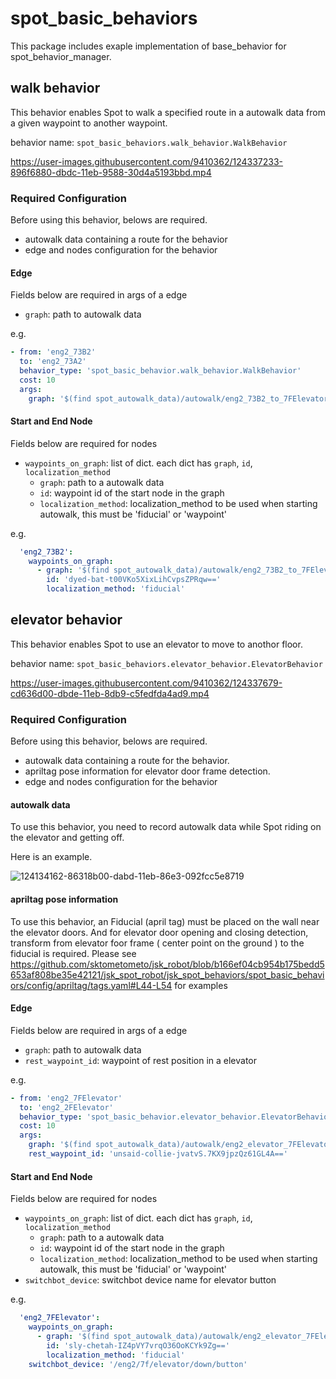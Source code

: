 # spot_basic_behaviors

This package includes exaple implementation of base_behavior for spot_behavior_manager.

## walk behavior

This behavior enables Spot to walk a specified route in a autowalk data from a given waypoint to another waypoint.

behavior name: `spot_basic_behaviors.walk_behavior.WalkBehavior`

https://user-images.githubusercontent.com/9410362/124337233-896f6880-dbdc-11eb-9588-30d4a5193bbd.mp4

### Required Configuration

Before using this behavior, belows are required.

- autowalk data containing a route for the behavior
- edge and nodes configuration for the behavior

#### Edge

Fields below are required in args of a edge

- `graph`: path to autowalk data

e.g.

```yaml
- from: 'eng2_73B2'
  to: 'eng2_73A2'
  behavior_type: 'spot_basic_behavior.walk_behavior.WalkBehavior'
  cost: 10
  args:
    graph: '$(find spot_autowalk_data)/autowalk/eng2_73B2_to_7FElevator.walk'
```

#### Start and End Node

Fields below are required for nodes

- `waypoints_on_graph`: list of dict. each dict has `graph`, `id`, `localization_method`
  + `graph`: path to a autowalk data
  + `id`: waypoint id of the start node in the graph
  + `localization_method`: localization_method to be used when starting autowalk, this must be 'fiducial' or 'waypoint'

e.g.

```yaml
  'eng2_73B2':
    waypoints_on_graph:
      - graph: '$(find spot_autowalk_data)/autowalk/eng2_73B2_to_7FElevator.walk'
        id: 'dyed-bat-t00VKo5XixLihCvpsZPRqw=='
        localization_method: 'fiducial'
```

## elevator behavior

This behavior enables Spot to use an elevator to move to anothor floor.

behavior name: `spot_basic_behaviors.elevator_behavior.ElevatorBehavior`

https://user-images.githubusercontent.com/9410362/124337679-cd636d00-dbde-11eb-8db9-c5fedfda4ad9.mp4

### Required Configuration

Before using this behavior, belows are required.

- autowalk data containing a route for the behavior.
- apriltag pose information for elevator door frame detection.
- edge and nodes configuration for the behavior

#### autowalk data

To use this behavior, you need to record autowalk data while Spot riding on the elevator and getting off.

Here is an example.

![124134162-86318b00-dabd-11eb-86e3-092fcc5e8719](https://user-images.githubusercontent.com/9410362/124337765-364ae500-dbdf-11eb-83d3-a99e4025102e.png)

#### apriltag pose information

To use this behavior, an Fiducial (april tag) must be placed on the wall near the elevator doors.
And for elevator door opening and closing detection, transform from elevator foor frame ( center point on the ground ) to the fiducial is required.
Please see https://github.com/sktometometo/jsk_robot/blob/b166ef04cb954b175bedd5653af808be35e42121/jsk_spot_robot/jsk_spot_behaviors/spot_basic_behaviors/config/apriltag/tags.yaml#L44-L54 for examples

#### Edge

Fields below are required in args of a edge

- `graph`: path to autowalk data
- `rest_waypoint_id`: waypoint of rest position in a elevator

e.g.

```yaml
- from: 'eng2_7FElevator'
  to: 'eng2_2FElevator'
  behavior_type: 'spot_basic_behavior.elevator_behavior.ElevatorBehavior'
  cost: 10
  args:
    graph: '$(find spot_autowalk_data)/autowalk/eng2_elevator_7FElevator_to_2FElevator.walk'
    rest_waypoint_id: 'unsaid-collie-jvatvS.7KX9jpzQz61GL4A=='
```

#### Start and End Node

Fields below are required for nodes

- `waypoints_on_graph`: list of dict. each dict has `graph`, `id`, `localization_method`
  + `graph`: path to a autowalk data
  + `id`: waypoint id of the start node in the graph
  + `localization_method`: localization_method to be used when starting autowalk, this must be 'fiducial' or 'waypoint'
- `switchbot_device`: switchbot device name for elevator button

e.g.

```yaml
  'eng2_7FElevator':
    waypoints_on_graph:
      - graph: '$(find spot_autowalk_data)/autowalk/eng2_elevator_7FElevator_to_2FElevator.walk'
        id: 'sly-chetah-IZ4pVY7vrqO36OoKCYk9Zg=='
        localization_method: 'fiducial'
    switchbot_device: '/eng2/7f/elevator/down/button'
```
